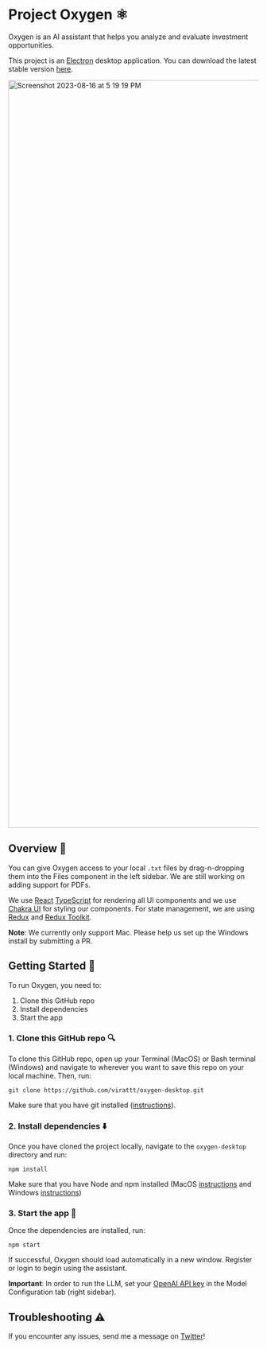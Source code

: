 # Project Oxygen ⚛️
Oxygen is an AI assistant that helps you analyze and evaluate investment opportunities.  

This project is an [Electron](https://www.electronjs.org/) desktop application.  You can download the latest stable version [here](https://github.com/virattt/project-oxygen/releases/download/v0.0.1/Project-Oxygen-0.0.1.dmg).

<img width="1504" alt="Screenshot 2023-08-16 at 5 19 19 PM" src="https://github.com/virattt/project-oxygen/assets/901795/be499d98-7c70-4fc7-9af5-c996f479537e">

## Overview 👋
You can give Oxygen access to your local `.txt` files by drag-n-dropping them into the Files component in the left sidebar.  We are still working on adding support for PDFs.

We use [React](https://react.dev/) [TypeScript](https://www.typescriptlang.org/docs/handbook/react.html) for rendering all UI components and we use [Chakra UI](https://chakra-ui.com/) for styling our components.  For state management, we are using [Redux](https://redux.js.org/) and [Redux Toolkit](https://redux-toolkit.js.org/).

**Note**: We currently only support Mac.  Please help us set up the Windows install by submitting a PR.
## Getting Started 🏁
To run Oxygen, you need to:

1. Clone this GitHub repo
2. Install dependencies
3. Start the app

### 1. Clone this GitHub repo 🔍
To clone this GitHub repo, open up your Terminal (MacOS) or Bash terminal (Windows) and navigate to wherever you want to save this repo on your local machine.  Then, run: 

```
git clone https://github.com/virattt/oxygen-desktop.git
```

Make sure that you have git installed ([instructions](https://github.com/git-guides/install-git)).

### 2. Install dependencies ⬇️
Once you have cloned the project locally, navigate to the `oxygen-desktop` directory and run:

```
npm install
```

Make sure that you have Node and npm installed (MacOS [instructions](https://nodejs.org/en/download/package-manager#macos) and Windows [instructions](https://nodejs.org/en/download/package-manager#windows-1))

### 3. Start the app 🚀
Once the dependencies are installed, run:
```
npm start
```

If successful, Oxygen should load automatically in a new window.  Register or login to begin using the assistant.

**Important**: In order to run the LLM, set your [OpenAI API key](https://platform.openai.com/account/api-keys) in the Model Configuration tab (right sidebar).

## Troubleshooting ⚠️
If you encounter any issues, send me a message on [Twitter](https://twitter.com/virattt)!
